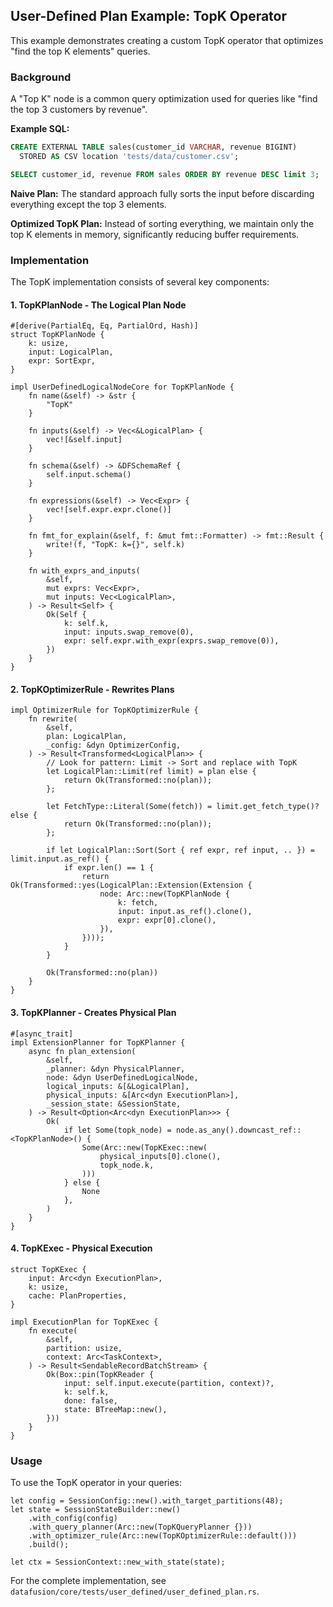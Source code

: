 ## User-Defined Plan Example: TopK Operator

This example demonstrates creating a custom TopK operator that optimizes "find the top K elements" queries.

### Background

A "Top K" node is a common query optimization used for queries like "find the top 3 customers by revenue". 

**Example SQL:**
```sql
CREATE EXTERNAL TABLE sales(customer_id VARCHAR, revenue BIGINT)
  STORED AS CSV location 'tests/data/customer.csv';

SELECT customer_id, revenue FROM sales ORDER BY revenue DESC limit 3;
```

**Naive Plan:**
The standard approach fully sorts the input before discarding everything except the top 3 elements.

**Optimized TopK Plan:**
Instead of sorting everything, we maintain only the top K elements in memory, significantly reducing buffer requirements.

### Implementation

The TopK implementation consists of several key components:

#### 1. TopKPlanNode - The Logical Plan Node
```rust,ignore
#[derive(PartialEq, Eq, PartialOrd, Hash)]
struct TopKPlanNode {
    k: usize,
    input: LogicalPlan,
    expr: SortExpr,
}

impl UserDefinedLogicalNodeCore for TopKPlanNode {
    fn name(&self) -> &str {
        "TopK"
    }

    fn inputs(&self) -> Vec<&LogicalPlan> {
        vec![&self.input]
    }

    fn schema(&self) -> &DFSchemaRef {
        self.input.schema()
    }

    fn expressions(&self) -> Vec<Expr> {
        vec![self.expr.expr.clone()]
    }

    fn fmt_for_explain(&self, f: &mut fmt::Formatter) -> fmt::Result {
        write!(f, "TopK: k={}", self.k)
    }

    fn with_exprs_and_inputs(
        &self,
        mut exprs: Vec<Expr>,
        mut inputs: Vec<LogicalPlan>,
    ) -> Result<Self> {
        Ok(Self {
            k: self.k,
            input: inputs.swap_remove(0),
            expr: self.expr.with_expr(exprs.swap_remove(0)),
        })
    }
}
```

#### 2. TopKOptimizerRule - Rewrites Plans
```rust,ignore
impl OptimizerRule for TopKOptimizerRule {
    fn rewrite(
        &self,
        plan: LogicalPlan,
        _config: &dyn OptimizerConfig,
    ) -> Result<Transformed<LogicalPlan>> {
        // Look for pattern: Limit -> Sort and replace with TopK
        let LogicalPlan::Limit(ref limit) = plan else {
            return Ok(Transformed::no(plan));
        };
        
        let FetchType::Literal(Some(fetch)) = limit.get_fetch_type()? else {
            return Ok(Transformed::no(plan));
        };
        
        if let LogicalPlan::Sort(Sort { ref expr, ref input, .. }) = limit.input.as_ref() {
            if expr.len() == 1 {
                return Ok(Transformed::yes(LogicalPlan::Extension(Extension {
                    node: Arc::new(TopKPlanNode {
                        k: fetch,
                        input: input.as_ref().clone(),
                        expr: expr[0].clone(),
                    }),
                })));
            }
        }
        
        Ok(Transformed::no(plan))
    }
}
```

#### 3. TopKPlanner - Creates Physical Plan
```rust,ignore
#[async_trait]
impl ExtensionPlanner for TopKPlanner {
    async fn plan_extension(
        &self,
        _planner: &dyn PhysicalPlanner,
        node: &dyn UserDefinedLogicalNode,
        logical_inputs: &[&LogicalPlan],
        physical_inputs: &[Arc<dyn ExecutionPlan>],
        _session_state: &SessionState,
    ) -> Result<Option<Arc<dyn ExecutionPlan>>> {
        Ok(
            if let Some(topk_node) = node.as_any().downcast_ref::<TopKPlanNode>() {
                Some(Arc::new(TopKExec::new(
                    physical_inputs[0].clone(),
                    topk_node.k,
                )))
            } else {
                None
            },
        )
    }
}
```

#### 4. TopKExec - Physical Execution
```rust,ignore
struct TopKExec {
    input: Arc<dyn ExecutionPlan>,
    k: usize,
    cache: PlanProperties,
}

impl ExecutionPlan for TopKExec {
    fn execute(
        &self,
        partition: usize,
        context: Arc<TaskContext>,
    ) -> Result<SendableRecordBatchStream> {
        Ok(Box::pin(TopKReader {
            input: self.input.execute(partition, context)?,
            k: self.k,
            done: false,
            state: BTreeMap::new(),
        }))
    }
}
```

### Usage

To use the TopK operator in your queries:
```rust,ignore
let config = SessionConfig::new().with_target_partitions(48);
let state = SessionStateBuilder::new()
    .with_config(config)
    .with_query_planner(Arc::new(TopKQueryPlanner {}))
    .with_optimizer_rule(Arc::new(TopKOptimizerRule::default()))
    .build();
    
let ctx = SessionContext::new_with_state(state);
```

For the complete implementation, see `datafusion/core/tests/user_defined/user_defined_plan.rs`.